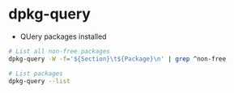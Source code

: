 # dpkg-query

- QUery packages installed

```sh
# List all non-free packages
dpkg-query -W -f='${Section}\t${Package}\n' | grep ^non-free

# List packages
dpkg-query --list
```
